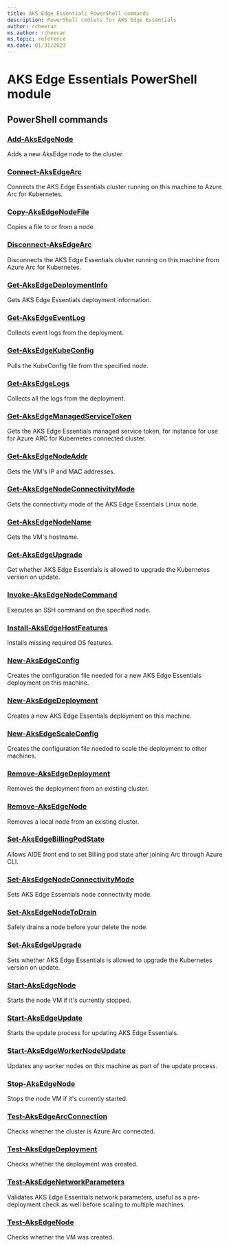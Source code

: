 ```yaml
---
title: AKS Edge Essentials PowerShell commands
description: PowerShell cmdlets for AKS Edge Essentials 
author: rcheeran
ms.author: rcheeran
ms.topic: reference
ms.date: 01/31/2023
---
```


# AKS Edge Essentials PowerShell module

## PowerShell commands

### [Add-AksEdgeNode](./add-aksedgenode.md)

Adds a new AksEdge node to the cluster.

### [Connect-AksEdgeArc](./connect-aksedgearc.md)

Connects the AKS Edge Essentials cluster running on this machine to Azure Arc for Kubernetes.

### [Copy-AksEdgeNodeFile](./copy-aksedgenodefile.md)

Copies a file to or from a node.

### [Disconnect-AksEdgeArc](./disconnect-aksedgearc.md)

Disconnects the AKS Edge Essentials cluster running on this machine from Azure Arc for Kubernetes.

### [Get-AksEdgeDeploymentInfo](./get-aksedgedeploymentinfo.md)

Gets AKS Edge Essentials deployment information.

### [Get-AksEdgeEventLog](./get-aksedgeeventlog.md)

Collects event logs from the deployment.

### [Get-AksEdgeKubeConfig](./get-aksedgekubeconfig.md)

Pulls the KubeConfig file from the specified node.

### [Get-AksEdgeLogs](./get-aksedgelogs.md)

Collects all the logs from the deployment.

### [Get-AksEdgeManagedServiceToken](./get-aksedgemanagedservicetoken.md)

Gets the AKS Edge Essentials managed service token, for instance for use for Azure ARC for Kubernetes connected cluster.

### [Get-AksEdgeNodeAddr](./get-aksedgenodeaddr.md)

Gets the VM's IP and MAC addresses.

### [Get-AksEdgeNodeConnectivityMode](./get-aksedgenodeconnectivitymode.md)

Gets the connectivity mode of the AKS Edge Essentials Linux node.

### [Get-AksEdgeNodeName](./get-aksedgenodename.md)

Gets the VM's hostname.

### [Get-AksEdgeUpgrade](./get-aksedgeupgrade.md)

Get whether AKS Edge Essentials is allowed to upgrade the Kubernetes version on update.

### [Invoke-AksEdgeNodeCommand](./invoke-aksedgenodecommand.md)

Executes an SSH command on the specified node.

### [Install-AksEdgeHostFeatures](./install-aksedgehostfeatures.md)

Installs missing required OS features.

### [New-AksEdgeConfig](./new-aksedgeconfig.md)

Creates the configuration file needed for a new AKS Edge Essentials deployment on this machine.

### [New-AksEdgeDeployment](./new-aksedgedeployment.md)

Creates a new AKS Edge Essentials deployment on this machine.

### [New-AksEdgeScaleConfig](./new-aksedgescaleconfig.md)

Creates the configuration file needed to scale the deployment to other machines.

### [Remove-AksEdgeDeployment](./remove-aksedgedeployment.md)

Removes the deployment from an existing cluster.

### [Remove-AksEdgeNode](./remove-aksedgenode.md)

Removes a local node from an existing cluster.

### [Set-AksEdgeBillingPodState](./set-aksedgebillingpodstate.md)

 Allows AIDE front end to set Billing pod state after joining Arc through Azure CLI.

### [Set-AksEdgeNodeConnectivityMode](./set-aksedgenodeconnectivitymode.md)

 Sets AKS Edge Essentials node connectivity mode.

### [Set-AksEdgeNodeToDrain](./set-aksedgenodetodrain.md)

Safely drains a node before your delete the node.

### [Set-AksEdgeUpgrade](./set-aksedgeupgrade.md)

Sets whether AKS Edge Essentials is allowed to upgrade the Kubernetes version on update.

### [Start-AksEdgeNode](./start-aksedgenode.md)

Starts the node VM if it's currently stopped.

### [Start-AksEdgeUpdate](./start-aksedgeupdate.md)

Starts the update process for updating AKS Edge Essentials.

### [Start-AksEdgeWorkerNodeUpdate](./start-aksedgeworkernodeupdate.md)

Updates any worker nodes on this machine as part of the update process.

### [Stop-AksEdgeNode](./stop-aksedgenode.md)

Stops the node VM if it's currently started.

### [Test-AksEdgeArcConnection](./test-aksedgearcconnection.md)

Checks whether the cluster is Azure Arc connected.

### [Test-AksEdgeDeployment](./test-aksedgedeployment.md)

Checks whether the deployment was created.

### [Test-AksEdgeNetworkParameters](./test-aksedgenetworkparameters.md)

Validates AKS Edge Essentials network parameters, useful as a pre-deployment check as well before scaling to multiple machines.

### [Test-AksEdgeNode](./test-aksedgenode.md)

Checks whether the VM was created.
